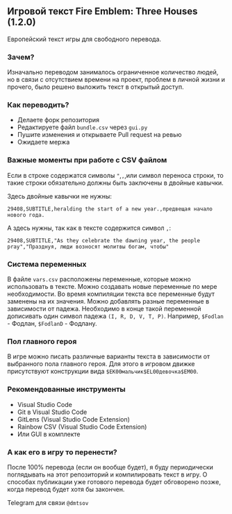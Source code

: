 ## Игровой текст Fire Emblem: Three Houses (1.2.0)

Европейский текст игры для свободного перевода.

### Зачем?

Изначально переводом занималось ограниченное количество людей, но в связи с отсутствием времени на проект, проблем в личной жизни и прочего, было решено выложить текст в открытый доступ.

### Как переводить?

- Делаете форк репозитория
- Редактируете файл `bundle.csv` через `gui.py`
- Пушите изменения и открываете Pull request на ревью
- Ожидаете мержа

### Важные моменты при работе с CSV файлом

Если в строке содержатся символы `"`,`,`,или символ переноса строки, то такие строки обязательно должны быть заключены в двойные кавычки.

Здесь двойные кавычки не нужны:

`29408,SUBTITLE,heralding the start of a new year.,предвещая начало нового года.`

А здесь нужны, так как в тексте содержится символ `,`:

`29408,SUBTITLE,"As they celebrate the dawning year, the people pray","Празднуя, люди возносят молитвы богам, чтобы"`

### Система переменных

В файле `vars.csv` расположены переменные, которые можно использовать в тексте. Можно создавать новые переменные по мере необходимости. Во время компиляции текста все переменные будут заменены на их значения. Можно добавлять разные переменные в зависимости от падежа. Необходимо в конце такой переменной дописивать один символ падежа `(I, R, D, V, T, P)`. Например, `$Fodlan` - Фодлан, `$FodlanD` - Фодлану.

### Пол главного героя

В игре можно писать различные варианты текста в зависимости от выбранного пола главного героя. Для этого в игровом движке присутствуют конструкции вида `$EK00мальчик$EL00девочка$EM00`.

### Рекомендованные инструменты

- Visual Studio Code
- Git в Visual Studio Code
- GitLens (Visual Studio Code Extension)
- Rainbow CSV (Visual Studio Code Extension)
- Или GUI в комплекте

### А как его в игру то перенести?

После 100% перевода (если он вообще будет), я буду периодически поглядывать на этот репозиторий и компилировать текст в игру. О способах публикации уже готового перевода будет обговорено позже, когда перевод будет хотя бы закончен.

Telegram для связи `@dmtsov`
